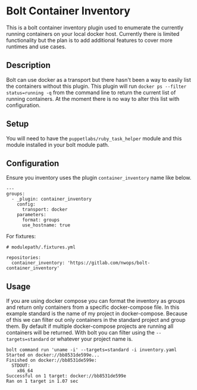 # Bolt Container Inventory

This is a bolt container inventory plugin used to enumerate the currently running containers on your local docker host. Currently there is limited functionality but the plan is to add additional features to cover more runtimes and use cases.

## Description
Bolt can use docker as a transport but there hasn't been a way to easily list the containers without this plugin. This plugin will run `docker ps --filter status=running -q` from the command line to return the current list of running containers.  At the moment there is no way to alter this list with configuration.

## Setup
You will need to have the `puppetlabs/ruby_task_helper` module and this module installed in your bolt module path. 

## Configuration
Ensure you inventory uses the plugin `container_inventory` name like below. 

```
---
groups:
  - _plugin: container_inventory
    config:
      transport: docker
    parameters: 
      format: groups
      use_hostname: true
```

For fixtures:
```
# modulepath/.fixtures.yml

repositories:
  container_inventory: 'https://gitlab.com/nwops/bolt-container_inventory'
```


## Usage

If you are using docker compose you can format the inventory as groups and return only containers from a specific docker-compose file. In this example standard is the name of my project in docker-compose. Because of this we can filter out only containers in the standard project and group them.  By default if multiple docker-compose projects are running all containers will be returned.  With bolt you can filter using the `--targets=standard` or whatever your project name is. 

```
bolt command run 'uname -i' --targets=standard -i inventory.yaml 
Started on docker://bb8531de599e...
Finished on docker://bb8531de599e:
  STDOUT:
    x86_64
Successful on 1 target: docker://bb8531de599e
Ran on 1 target in 1.07 sec
```
